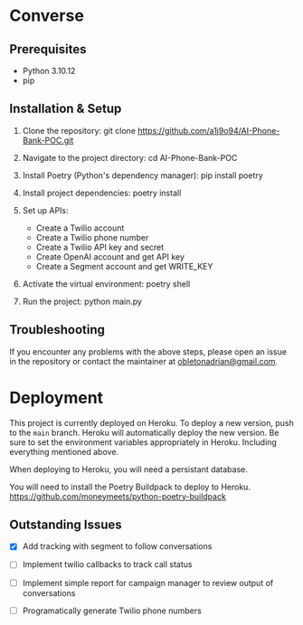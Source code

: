 # Converse

## Prerequisites
- Python 3.10.12
- pip

## Installation & Setup

1. Clone the repository:
git clone https://github.com/a1j9o94/AI-Phone-Bank-POC.git

2. Navigate to the project directory:
cd AI-Phone-Bank-POC

3. Install Poetry (Python's dependency manager):
pip install poetry

4. Install project dependencies:
poetry install

5. Set up APIs:
    - Create a Twilio account
    - Create a Twilio phone number
    - Create a Twilio API key and secret
    - Create OpenAI account and get API key
    - Create a Segment account and get WRITE_KEY

5. Activate the virtual environment:
poetry shell

6. Run the project:
python main.py

## Troubleshooting

If you encounter any problems with the above steps, please open an issue in the repository or contact the maintainer at obletonadrian@gmail.com.

# Deployment

This project is currently deployed on Heroku. To deploy a new version, push to the `main` branch. Heroku will automatically deploy the new version. Be sure to set the environment variables appropriately in Heroku. Including everything mentioned above.

When deploying to Heroku, you will need a persistant database.

You will need to install the Poetry Buildpack to deploy to Heroku. https://github.com/moneymeets/python-poetry-buildpack

## Outstanding Issues

- [x] Add tracking with segment to follow conversations
- [ ] Implement twilio callbacks to track call status
- [ ] Implement simple report for campaign manager to review output of conversations
- [ ] Programatically generate Twilio phone numbers




